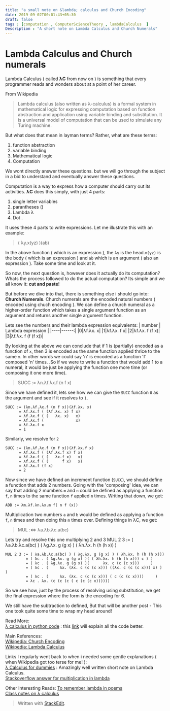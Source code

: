 ```yaml
---
title: "a small note on &lambda; calculus and Church Encoding"
date: 2019-09-02T00:01:43+05:30
draft: false
tags : [computation , ComputerScienceTheory , lambdaCalculus  ]  
Description : "A short note on Lambda Calculus and Church Numerals"
---
```

# Lambda Calculus and Church numerals

Lambda Calculus ( called **&lambda;C** from now on  ) is something that every programmer reads and wonders about at a point of her career.  

From Wikipedia
> Lambda calculus (also written as λ-calculus) is a formal system in mathematical logic for expressing computation based on function abstraction and application using variable binding and substitution. It is a universal model of computation that can be used to simulate any Turing machine.  
 
But what does that mean in layman terms? Rather, what are these terms:  

 1. function abstraction
 2. variable binding 
 2. Mathematical logic
 2. Computation

We wont directly answer these questions. but we will go through the subject in a bid to understand and eventually answer these questions.

Computation is a way to express how a computer should carry out its activities. **&lambda;C** does this simply, with just 4 parts:
 1. single letter variables
 2. parantheses ()
 3. Lambda &lambda;
 4. Dot .  

It uses these 4 parts to write expressions. Let me illustrate this with an example:

> ( &lambda;y.x(yz) )(ab)  

In the above function ( which is an expression ), the `λy` is the head.`x(yz)` is the body ( which is an expression ) and `ab` which is an argument ( also an expression ). Take some time and look at it. 

So now, the next question is, however does it actually do its computation? Whats the process followed to do the actual computation? Its simple and we all know it: **cut and paste**!  

But before we dive into that, there is something else i should go into: **Church Numerals**. Church numerals are the encoded natural numbers ( encoded using chuch encoding ). We can define a church numeral as a higher-order function which takes a single argument function as an argument and returns another single argument function.

Lets see the numbers and their lambda expression equivalents:
| number | Lambda expression |
|----|------:|
|0|λf.λx. x|
|1|λf.λx. f x|
|2|λf.λx. f (f x)|
|3|λf.λx. f (f (f x))|

By looking at the above we can conclude that if 1 is (partially) encoded as a function of `x`, then 3 is encoded as the same function applied thrice to the same `x`. In other words we could say 'n' is encoded as a function 'f' composed 'n' times. .So if we were to write a function that would add 1 to a numeral, it would be just be applying the function one more time (or composing it one more time).    
> SUCC := λn.λf.λx.f (n f x)

Since we have defined it, lets see how we can give the `SUCC` function `0` as the argument and see if it resolves to `1`.

```
SUCC := (λn.λf.λx.f (n f x))(λf.λx. x)
      = λf.λx.f ( (λf.λx. x) f x)
      = λf.λx.f ( (   λx. x)   x)
      = λf.λx.f (              x)
      = λf.λx.f x 
      = 1
```

Similarly, we resolve for `2`

```
SUCC := (λn.λf.λx.f (n f x))(λf.λx.f x)
      = λf.λx.f ( (λf.λx.f x) f x)
      = λf.λx.f ( (   λx.f x)   x)
      = λf.λx.f ( (      f x)   x)
      = λf.λx.f (f x) 
      = 2
```

Now since we have defined an increment function (`SUCC`), we should define a function that adds 2 numbers. Going with the 'composing' idea, we can say that adding 2 mumbers `m` and `n` could be defined as applying a function `f`, `n` times to the same function `f` applied `m` times. Writing that down, we get:  
```
ADD := λm.λf.λn.λx.m f( n f (x))
```  

Multiplication two numbers `a` and `b` would be defined as applying a function `f`, `n` times and then doing this `m` times over. Defining things in λC, we get:
> MUL :⇔ λa.λb.λc.a(bc)  

Lets try and resolve this one multiplying 2 and 3
MUL 2 3 := ( λa.λb.λc.a(bc) ) ( λg.λx. g (g x) ) ( λh.λx. h (h (h x)) )  

``` 
MUL 2 3 := ( λa.λb.λc.a(bc) ) ( λg.λx. g (g x) ) ( λh.λx. h (h (h x)))
         = ( λc . ( λg.λx. g (g x) )( ( λh.λx. h (h (h x))) c ) )
         = ( λc . ( λg.λx. g (g x) )(      λx. c (c (c x)))     )
         = ( λc . (     λx. (λx. c (c (c x))) ((λx. c (c (c x))) x) )     )
         = ( λc . (     λx. (λx. c (c (c x))) ( c (c (c x))))     )
         = λc . λx. (c (c (c ( c (c (c x))))))      
```

So we see how, just by the process of resolving using substitution, we get the final expression where the form is the encoding for 6.

We still have the subtraction to defined, But that will be another post - This one took quite some time to wrap my head around!

Read More:  
[&lambda; calculus in python code](http://vanderwijk.info/blog/pure-lambda-calculus-python/) : this [link](http://matt.might.net/articles/python-church-y-combinator/)
will explain all the code better.


Main References:  
[Wikipedia: Church Encoding](https://en.wikipedia.org/wiki/Church_encoding)  
[Wikipedia: Lambda Calculus](https://en.wikipedia.org/wiki/Lambda_calculus)  


Links I regularly went back to when i needed some gentle explanations ( when Wikipedia got too terse for me! ):  
[&lambda; Calculus for dummies](http://bach.ai/lambda-calculus-for-absolute-dummies/) : Amazingly well written short note on Lambda Calculus.  
[Stackoverflow answer for multiplication in lambda](https://math.stackexchange.com/a/595576)  


Other Interesting Reads:
[To remember lambda in poems](https://cstheory.stackexchange.com/a/36601)      
[Class notes on &lambda; calculus](http://pages.cs.wisc.edu/~horwitz/CS704-NOTES/1.LAMBDA-CALCULUS.html) 


> Written with [StackEdit](https://stackedit.io/).
<!--stackedit_data:
eyJoaXN0b3J5IjpbMzg1MjM4MzQ3XX0=
-->